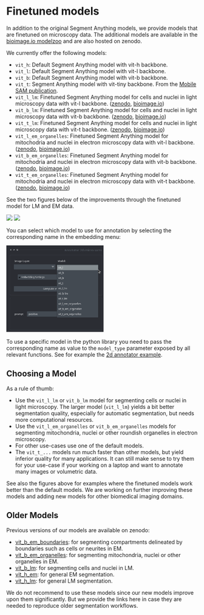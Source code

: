 # Finetuned models

In addition to the original Segment Anything models, we provide models that are finetuned on microscopy data.
The additional models are available in the [bioimage.io modelzoo](https://bioimage.io/#/) and are also hosted on zenodo.

We currently offer the following models:
- `vit_h`: Default Segment Anything model with vit-h backbone.
- `vit_l`: Default Segment Anything model with vit-l backbone.
- `vit_b`: Default Segment Anything model with vit-b backbone.
- `vit_t`: Segment Anything model with vit-tiny backbone. From the [Mobile SAM publication](https://arxiv.org/abs/2306.14289). 
- `vit_l_lm`: Finetuned Segment Anything model for cells and nuclei in light microscopy data with vit-l backbone. ([zenodo](TODO), [bioimage.io](TODO))
- `vit_b_lm`: Finetuned Segment Anything model for cells and nuclei in light microscopy data with vit-b backbone. ([zenodo](TODO), [bioimage.io](TODO))
- `vit_t_lm`: Finetuned Segment Anything model for cells and nuclei in light microscopy data with vit-t backbone. ([zenodo](TODO), [bioimage.io](TODO))
- `vit_l_em_organelles`: Finetuned Segment Anything model for mitochodria and nuclei in electron microscopy data with vit-l backbone. ([zenodo](TODO), [bioimage.io](TODO))
- `vit_b_em_organelles`: Finetuned Segment Anything model for mitochodria and nuclei in electron microscopy data with vit-b backbone. ([zenodo](TODO), [bioimage.io](TODO))
- `vit_t_em_organelles`: Finetuned Segment Anything model for mitochodria and nuclei in electron microscopy data with vit-t backbone. ([zenodo](TODO), [bioimage.io](TODO))

See the two figures below of the improvements through the finetuned model for LM and EM data. 

<img src="https://raw.githubusercontent.com/computational-cell-analytics/micro-sam/master/doc/images/lm_comparison.png" width="768">

<img src="https://raw.githubusercontent.com/computational-cell-analytics/micro-sam/master/doc/images/em_comparison.png" width="768">

You can select which model to use for annotation by selecting the corresponding name in the embedding menu:

<img src="https://raw.githubusercontent.com/computational-cell-analytics/micro-sam/master/doc/images/model-type-selector.png" width="256">

To use a specific model in the python library you need to pass the corresponding name as value to the `model_type` parameter exposed by all relevant functions.
See for example the [2d annotator example](https://github.com/computational-cell-analytics/micro-sam/blob/master/examples/annotator_2d.py#L62).


## Choosing a Model 

As a rule of thumb:
- Use the `vit_l_lm` or `vit_b_lm` model for segmenting cells or nuclei in light microscopy. The larger model (`vit_l_lm`) yields a bit better segmentation quality, especially for automatic segmentation, but needs more computational resources.
- Use the `vit_l_em_organelles` or `vit_b_em_organelles` models for segmenting mitochondria, nuclei or other  roundish organelles in electron microscopy.
- For other use-cases use one of the default models.
- The `vit_t_...` models run much faster than other models, but yield inferior quality for many applications. It can still make sense to try them for your use-case if your working on a laptop and want to annotate many images or volumetric data. 

See also the figures above for examples where the finetuned models work better than the default models.
We are working on further improving these models and adding new models for other biomedical imaging domains.


## Older Models

Previous versions of our models are available on zenodo:
- [vit_b_em_boundaries](https://zenodo.org/records/10524894): for segmenting compartments delineated by boundaries such as cells or neurites in EM.
- [vit_b_em_organelles](https://zenodo.org/records/10524828): for segmenting mitochondria, nuclei or other organelles in EM.
- [vit_b_lm](https://zenodo.org/records/10524791): for segmenting cells and nuclei in LM.
- [vit_h_em](https://zenodo.org/records/8250291): for general EM segmentation.
- [vit_h_lm](https://zenodo.org/records/8250299): for general LM segmentation.

We do not recommend to use these models since our new models improve upon them significantly. But we provide the links here in case they are needed to reproduce older segmentation workflows.
